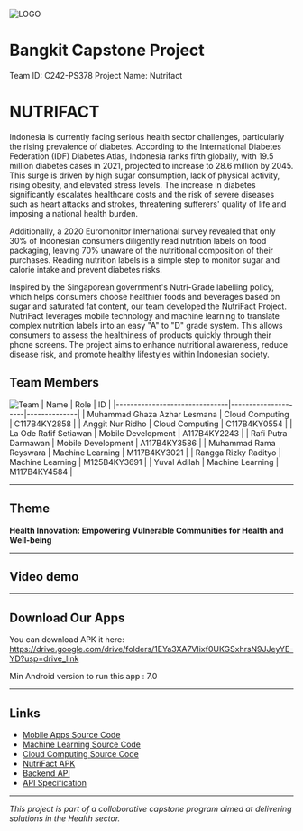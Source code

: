 ![LOGO](https://ik.imagekit.io/ipjeggjxz/WhatsApp%20Image%202024-12-09%20at%2011.58.51_1186f763.jpg?updatedAt=1734011287846)

# Bangkit Capstone Project
Team ID: C242-PS378 
Project Name: Nutrifact
  
# NUTRIFACT 
Indonesia is currently facing serious health sector challenges, particularly the rising prevalence of diabetes. According to the International Diabetes Federation (IDF) Diabetes Atlas, Indonesia ranks fifth globally, with 19.5 million diabetes cases in 2021, projected to increase to 28.6 million by 2045. This surge is driven by high sugar consumption, lack of physical activity, rising obesity, and elevated stress levels. The increase in diabetes significantly escalates healthcare costs and the risk of severe diseases such as heart attacks and strokes, threatening sufferers' quality of life and imposing a national health burden.

Additionally, a 2020 Euromonitor International survey revealed that only 30% of Indonesian consumers diligently read nutrition labels on food packaging, leaving 70% unaware of the nutritional composition of their purchases. Reading nutrition labels is a simple step to monitor sugar and calorie intake and prevent diabetes risks.

Inspired by the Singaporean government's Nutri-Grade labelling policy, which helps consumers choose healthier foods and beverages based on sugar and saturated fat content, our team developed the NutriFact Project. NutriFact leverages mobile technology and machine learning to translate complex nutrition labels into an easy "A" to "D" grade system. This allows consumers to assess the healthiness of products quickly through their phone screens. The project aims to enhance nutritional awareness, reduce disease risk, and promote healthy lifestyles within Indonesian society.

## Team Members
![Team](https://ik.imagekit.io/ipjeggjxz/Screenshot%202024-12-12%20194525.png?updatedAt=1734007763101)
| Name                          | Role                | ID           |
|-------------------------------|---------------------|--------------|
| Muhammad Ghaza Azhar Lesmana  | Cloud Computing     | C117B4KY2858 |
| Anggit Nur Ridho              | Cloud Computing     | C117B4KY0554 |
| La Ode Rafif Setiawan         | Mobile Development  | A117B4KY2243 |
| Rafi Putra Darmawan           | Mobile Development  | A117B4KY3586 |
| Muhammad Rama Reyswara        | Machine Learning    | M117B4KY3021 |
| Rangga Rizky Radityo          | Machine Learning    | M125B4KY3691 |
| Yuval Adilah                  | Machine Learning    | M117B4KY4584 |

---

## Theme
**Health Innovation: Empowering Vulnerable Communities for Health and Well-being**

---

## Video demo

---

## Download Our Apps
You can download APK it here: https://drive.google.com/drive/folders/1EYa3XA7Vlixf0UKGSxhrsN9JJeyYE-YD?usp=drive_link

Min Android version to run this app : 7.0 

---

## Links
- [Mobile Apps Source Code](https://github.com/NUTRIFACT-TEAM/nutrifact-mobile)
- [Machine Learning Source Code](https://github.com/NUTRIFACT-TEAM/nutrifact-Model-ML.git)
- [Cloud Computing Source Code](https://github.com/NUTRIFACT-TEAM/nutrifact-backend-main.git)
- [NutriFact APK](https://drive.google.com/drive/u/1/folders/1EYa3XA7Vlixf0UKGSxhrsN9JJeyYE-YD)
- [Backend API](https://github.com/nuridho-anggit/nutrifact-backend)
- [API Specification](https://docs.google.com/document/d/1aKdYcVrCo2xBdju2tz53mcMDVIKDKABkL18G7khfXVk/edit?tab=t.0#heading=h.r1sstj5e4ipr)

---

*This project is part of a collaborative capstone program aimed at delivering solutions in the Health sector.*
